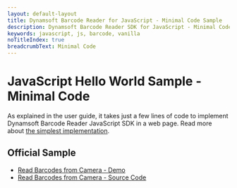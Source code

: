 ```yaml
---
layout: default-layout
title: Dynamsoft Barcode Reader for JavaScript - Minimal Code Sample
description: Dynamsoft Barcode Reader SDK for JavaScript - Minimal Code
keywords: javascript, js, barcode, vanilla
noTitleIndex: true
breadcrumbText: Minimal Code
---
```


# JavaScript Hello World Sample - Minimal Code

As explained in the user guide, it takes just a few lines of code to implement Dynamsoft Barcode Reader JavaScript SDK in a web page. Read more about [the simplest implementation](../user-guide/#hello-world---simplest-implementation).

## Official Sample

* <a target = "_blank" href="https://demo.dynamsoft.com/Samples/DBR/JS/1.hello-world/1.hello-world.html">Read Barcodes from Camera - Demo</a>
* <a target = "_blank" href="https://github.com/Dynamsoft/barcode-reader-javascript-samples/blob/master/1.hello-world/1.hello-world.html">Read Barcodes from Camera - Source Code</a>
